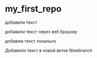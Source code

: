 ﻿# my_first_repo

добавили текст

добавили текст через веб браузер

добавим текст локально

Добавили текст в новой ветке Newbranch 